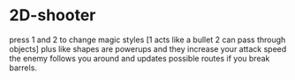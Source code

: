 # 2D-shooter
press  1 and 2 to change magic styles [1 acts like a bullet 2 can pass through objects]
plus like shapes are powerups and they increase your attack speed
the enemy follows you around and updates possible routes if you break barrels.
